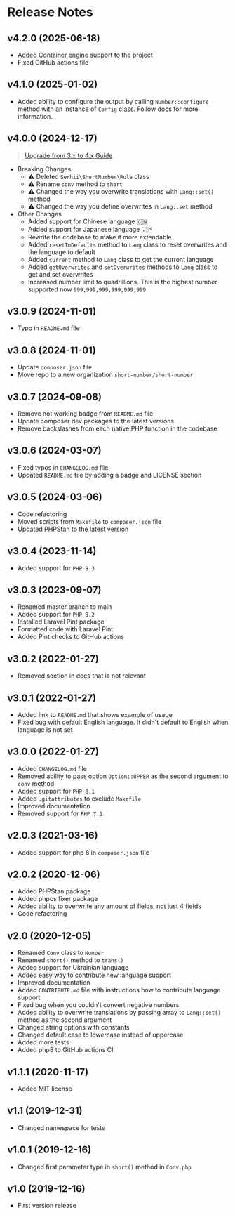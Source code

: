 # Release Notes

## v4.2.0 (2025-06-18)
- Added Container engine support to the project
- Fixed GitHub actions file

## v4.1.0 (2025-01-02)
- Added ability to configure the output by calling `Number::configure` method with an instance of `Config` class. Follow [docs](https://short-number.github.io/4.x/configurations/output.html) for more information.

## v4.0.0 (2024-12-17)
> [Upgrade from 3.x to 4.x Guide](https://short-number.github.io/4.x/upgrade.html)
- Breaking Changes
    - ⚠️ Deleted `Serhii\ShortNumber\Rule` class
    - ⚠️ Rename `conv` method to `short`
    - ⚠️ Changed the way you overwrite translations with `Lang::set()` method
    - ⚠️ Changed the way you define overwrites in `Lang::set` method
- Other Changes
    - Added support for Chinese language 🇨🇳
    - Added support for Japanese language 🇯🇵
    - Rewrite the codebase to make it more extendable
    - Added `resetToDefaults` method to `Lang` class to reset overwrites and the language to default
    - Added `current` method to `Lang` class to get the current language
    - Added `getOverwrites` and `setOverwrites` methods to `Lang` class to get and set overwrites
    - Increased number limit to quadrillions. This is the highest number supported now `999,999,999,999,999,999`

## v3.0.9 (2024-11-01)
- Typo in `README.md` file

## v3.0.8 (2024-11-01)
- Update `composer.json` file
- Move repo to a new organization `short-number/short-number`

## v3.0.7 (2024-09-08)
- Remove not working badge from `README.md` file
- Update composer dev packages to the latest versions
- Remove backslashes from each native PHP function in the codebase

## v3.0.6 (2024-03-07)
- Fixed typos in `CHANGELOG.md` file
- Updated `README.md` file by adding a badge and LICENSE section

## v3.0.5 (2024-03-06)
- Code refactoring
- Moved scripts from `Makefile` to `composer.json` file
- Updated PHPStan to the latest version

## v3.0.4 (2023-11-14)
- Added support for `PHP 8.3`

## v3.0.3 (2023-09-07)
- Renamed master branch to main
- Added support for `PHP 8.2`
- Installed Laravel Pint package
- Formatted code with Laravel Pint
- Added Pint checks to GitHub actions

## v3.0.2 (2022-01-27)
- Removed section in docs that is not relevant

## v3.0.1 (2022-01-27)
- Added link to `README.md` that shows example of usage
- Fixed bug with default English language. It didn't default to English when language is not set

## v3.0.0 (2022-01-27)
- Added `CHANGELOG.md` file
- Removed ability to pass option `Option::UPPER` as the second argument to `conv` method
- Added support for `PHP 8.1`
- Added `.gitattributes` to exclude `Makefile`
- Improved documentation
- Removed support for `PHP 7.1`

## v2.0.3 (2021-03-16)
- Added support for php 8 in `composer.json` file

## v2.0.2 (2020-12-06)
- Added PHPStan package
- Added phpcs fixer package
- Added ability to overwrite any amount of fields, not just 4 fields
- Code refactoring

## v2.0 (2020-12-05)
- Renamed `Conv` class to `Number`
- Renamed `short()` method to `trans()`
- Added support for Ukrainian language
- Added easy way to contribute new language support
- Improved documentation
- Added `CONTRIBUTE.md` file with instructions how to contribute language support
- Fixed bug when you couldn't convert negative numbers
- Added ability to overwrite translations by passing array to `Lang::set()` method as the second argument
- Changed string options with constants
- Changed default case to lowercase instead of uppercase
- Added more tests
- Added php8 to GitHub actions CI

## v1.1.1 (2020-11-17)
- Added MIT license

## v1.1 (2019-12-31)
- Changed namespace for tests

## v1.0.1 (2019-12-16)
- Changed first parameter type in `short()` method in `Conv.php`

## v1.0 (2019-12-16)
- First version release